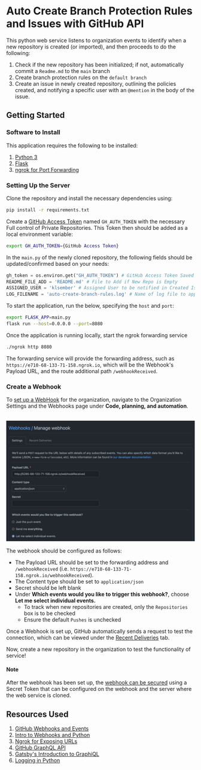 # Auto Create Branch Protection Rules and Issues with GitHub API

This python web service listens to organization events to identify when a new repository is created (or imported), and then proceeds to do the following:

1. Check if the new repository has been initialized; if not, automatically commit a `Readme.md` to the `main` branch
2. Create branch protection rules on the `default branch`
3. Create an issue in newly created repository, outlining the policies created, and notifying a specific user with an `@mention` in the body of the issue.

## Getting Started

### Software to Install

This application requires the following to be installed:

1. [Python 3](https://www.python.org/downloads/)
2. [Flask](https://flask.palletsprojects.com/en/2.0.x/installation/)
3. [ngrok for Port Forwarding](https://ngrok.com/download)

### Setting Up the Server

Clone the repository and install the necessary dependencies using:

```bash
pip install -r requirements.txt
```

Create a [GitHub Access Token](https://docs.github.com/en/authentication/keeping-your-account-and-data-secure/creating-a-personal-access-token) named `GH_AUTH_TOKEN` with the necessary Full control of Private Repositories. This Token then should be added as a local environment variable:

```bash
export GH_AUTH_TOKEN={GitHub Access Token}
```

In the `main.py` of the newly cloned repository, the following fields should be updated/confirmed based on your needs:

```py
gh_token = os.environ.get("GH_AUTH_TOKEN") # GitHub Access Token Saved to Environment
README_FILE_ADD = 'README.md' # File to Add if New Repo is Empty
ASSIGNED_USER = 'klsember' # Assigned User to be notified in Created Issues
LOG_FILENAME = 'auto-create-branch-rules.log' # Name of log file to append to stored within the repo
```

To start the application, run the below, specifying the `host` and `port`:

```bash
export FLASK_APP=main.py
flask run --host=0.0.0.0 --port=8080
```


Once the application is running locally, start the ngrok forwarding service

```bash
./ngrok http 8080
```

The forwarding service will provide the forwarding address, such as `https://e710-68-133-71-158.ngrok.io`, which will be the Webhook's Payload URL, and the route additional path `/webhookReceived`. 

### Create a Webhook

To [set up a WebHook](https://docs.github.com/en/developers/webhooks-and-events/webhooks/creating-webhooks#setting-up-a-webhook) for the organization, navigate to the Organization Settings and the Webhooks page under **Code, planning, and automation**.

<br>

<img src="resources/webhookpage.png" alt="webhookpage" width="700"/>

<br>

The webhook should be configured as follows:

* The Payload URL should be set to the forwarding address and `/webhookReceived` (i.e. `https://e710-68-133-71-158.ngrok.io/webhookReceived`).
* The Content type should be set to `application/json`
* Secret should be left blank
* Under **Which events would you like to trigger this webhook?**, choose **Let me select individual events.**
    * To track when new repositories are created,  only the `Repositories` box is to be checked
    * Ensure the default `Pushes` is unchecked

Once a Webhook is set up, GitHub automatically sends a request to test the connection, which can be viewed under the [Recent Deliveries](https://docs.github.com/en/developers/webhooks-and-events/webhooks/testing-webhooks#listing-recent-deliveries) tab.

Now, create a new repository in the organization to test the functionality of service!

#### Note

After the webhook has been set up, the [webhook can be secured](https://docs.github.com/en/developers/webhooks-and-events/webhooks/securing-your-webhooks) using a Secret Token that can be configured on the webhook and the server where the web service is cloned.

## Resources Used

1. [GitHub Webhooks and Events](https://docs.github.com/en/developers/webhooks-and-events/webhooks/webhook-events-and-payloads)
2. [Intro to Webhooks and Python](https://towardsdatascience.com/intro-to-webhooks-and-how-to-receive-them-with-python-d5f6dd634476)
3. [Ngrok for Exposing URLs](https://ngrok.com/docs#getting-started-expose)
4. [GitHub GraphQL API](https://docs.github.com/en/graphql)
5. [Gatsby's Introduction to GraphiQL](https://www.gatsbyjs.com/docs/how-to/querying-data/running-queries-with-graphiql/)
6. [Logging in Python](https://realpython.com/python-logging/)